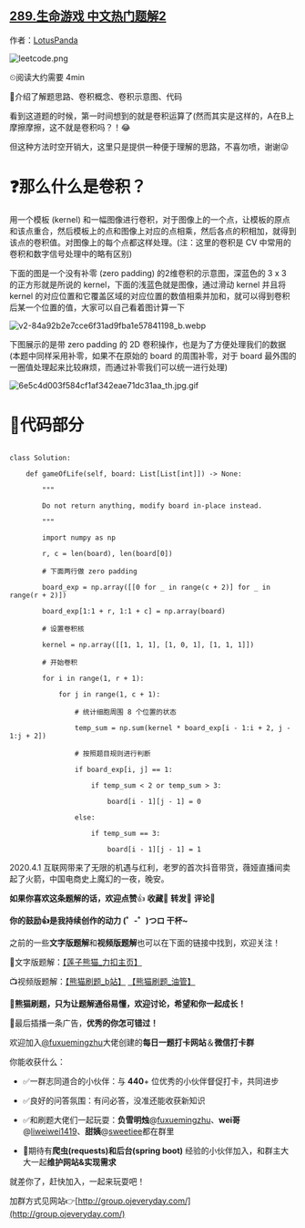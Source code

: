 ## [289.生命游戏 中文热门题解2](https://leetcode.cn/problems/game-of-life/solutions/100000/xiong-mao-shua-ti-python3-bao-xue-bao-hui-cvzhong-)

作者：[LotusPanda](https://leetcode.cn/u/LotusPanda)

![leetcode.png](https://pic.leetcode-cn.com/ae53949a5779e631df46daac47f6772958b1bbf536251b1fa4b9fc13bf9711b4-leetcode.png)
⏲阅读大约需要 4min
🔑介绍了解题思路、卷积概念、卷积示意图、代码
看到这道题的时候，第一时间想到的就是卷积运算了(然而其实是这样的，A在B上摩擦摩擦，这不就是卷积吗？！😂
但这种方法时空开销大，这里只是提供一种便于理解的思路，不喜勿喷，谢谢😜
# ❓那么什么是卷积？
用一个模板 (kernel) 和一幅图像进行卷积，对于图像上的一个点，让模板的原点和该点重合，然后模板上的点和图像上对应的点相乘，然后各点的积相加，就得到该点的卷积值。对图像上的每个点都这样处理。(注：这里的卷积是 CV 中常用的卷积和数字信号处理中的略有区别)

下面的图是一个没有补零 (zero padding) 的2维卷积的示意图，深蓝色的 3 x 3 的正方形就是所说的 kernel，下面的浅蓝色就是图像，通过滑动 kernel 并且将 kernel 的对应位置和它覆盖区域的对应位置的数值相乘并加和，就可以得到卷积后某一个位置的值，大家可以自己看着图计算一下
![v2-84a92b2e7cce6f31ad9fba1e57841198_b.webp](https://pic.leetcode-cn.com/acff40cd915c2a16d52eb33d9b152e9b6cff1bbd5bb12b5679d254e926be2eb0-v2-84a92b2e7cce6f31ad9fba1e57841198_b.webp)


下图展示的是带 zero padding 的 2D 卷积操作，也是为了方便处理我们的数据(本题中同样采用补零，如果不在原始的 board 的周围补零，对于 board 最外围的一圈值处理起来比较麻烦，而通过补零我们可以统一进行处理)
![6e5c4d003f584cf1af342eae71dc31aa_th.jpg.gif](https://pic.leetcode-cn.com/163bfccfd90c7e720b493186760a00a26c238007de6d35911855d4360242b16b-6e5c4d003f584cf1af342eae71dc31aa_th.jpg.gif)
# 🐼代码部分
```python3
class Solution:
    def gameOfLife(self, board: List[List[int]]) -> None:
        """
        Do not return anything, modify board in-place instead.
        """
        import numpy as np
        r, c = len(board), len(board[0])
        # 下面两行做 zero padding
        board_exp = np.array([[0 for _ in range(c + 2)] for _ in range(r + 2)])
        board_exp[1:1 + r, 1:1 + c] = np.array(board)
        # 设置卷积核
        kernel = np.array([[1, 1, 1], [1, 0, 1], [1, 1, 1]])
        # 开始卷积
        for i in range(1, r + 1):
            for j in range(1, c + 1):
                # 统计细胞周围 8 个位置的状态
                temp_sum = np.sum(kernel * board_exp[i - 1:i + 2, j - 1:j + 2])
                # 按照题目规则进行判断
                if board_exp[i, j] == 1:
                    if temp_sum < 2 or temp_sum > 3:
                        board[i - 1][j - 1] = 0
                else:
                    if temp_sum == 3:
                        board[i - 1][j - 1] = 1  
```

2020.4.1 互联网带来了无限的机遇与红利，老罗的首次抖音带货，薇娅直播间卖起了火箭，中国电商史上魔幻的一夜，晚安。

**如果你喜欢这条题解的话，欢迎点赞**👍 **收藏**🧡 **转发**📧 **评论**💬
**你的鼓励👍是我持续创作的动力 (゜-゜)つロ 干杯~**

之前的一些**文字版题解**和**视频版题解**也可以在下面的链接中找到，欢迎关注！
📄文字版题解：[【莲子熊猫_力扣主页】](https://leetcode-cn.com/u/lotuspanda/)
📺视频版题解：[【熊猫刷题_b站】](https://space.bilibili.com/21823823/channel/detail?cid=111007) [【熊猫刷题_油管】](https://www.youtube.com/channel/UCSlyDEALkpPSlU21DLzuRYA/playlists?view_as=subscriber)
**🐼熊猫刷题，只为让题解通俗易懂，欢迎讨论，希望和你一起成长！**

🎈最后插播一条广告，**优秀的你怎可错过！**
欢迎加入[@fuxuemingzhu](/u/fuxuemingzhu/)大佬创建的**每日一题打卡网站**＆**微信打卡群**
你能收获什么：
- ✅一群志同道合的小伙伴：与 **440**+ 位优秀的小伙伴督促打卡，共同进步
- ✅良好的问答氛围：有问必答，没准还能收获新知识
- ✅和刷题大佬们一起玩耍：**负雪明烛**@[fuxuemingzhu](/u/fuxuemingzhu/)、**wei哥**@[liweiwei1419](/u/liweiwei1419/)、**甜姨**@[sweetiee](/u/sweetiee/)都在群里
- 🚧期待有**爬虫(requests)和后台(spring boot)** 经验的小伙伴加入，和群主大大一起**维护网站&实现需求**

就差你了，赶快加入，一起来玩耍吧！
加群方式见网站👉[http://group.ojeveryday.com/](http://group.ojeveryday.com/)
